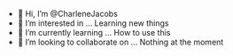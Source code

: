 - 👋 Hi, I’m @CharleneJacobs
- 👀 I’m interested in ... Learning new things
- 🌱 I’m currently learning ... How to use this
- 💞️ I’m looking to collaborate on ... Nothing at the moment


<!---
CharleneJacobs/CharleneJacobs is a ✨ special ✨ repository because its `README.md` (this file) appears on your GitHub profile.
You can click the Preview link to take a look at your changes.
--->
